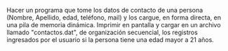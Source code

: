 Hacer un programa que tome los datos de contacto de una persona (Nombre, Apellido, edad, teléfono, mail) y los cargue, 
en forma directa, en una pila de memoria dinámica. Imprimir en pantalla y cargar en un archivo llamado "contactos.dat", 
de organización secuencial, los registros ingresados por el usuario si la persona tiene una edad mayor a 21 años.
